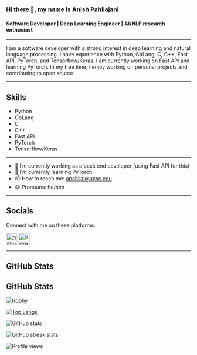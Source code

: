 ### Hi there 👋, my name is Anish Pahilajani
#### Software Developer | Deep Learning Engineer | AI/NLP research enthusiast

---

I am a software developer with a strong interest in deep learning and natural language processing. I have experience with Python, GoLang, C, C++, Fast API, PyTorch, and Tensorflow/Keras. I am currently working on Fast API and learning PyTorch. In my free time, I enjoy working on personal projects and contributing to open source.

---

## Skills
* Python
* GoLang
* C
* C++
* Fast API
* PyTorch
* Tensorflow/Keras

---

- 🔭 I’m currently working as a back end developer (using Fast API for this)
- 🌱 I’m currently learning PyTorch 
- 📫 How to reach me: apahilaj@ucsc.edu 
- 😄 Pronouns: he/him 

---

## Socials

Connect with me on these platforms:


[<img src='https://img.shields.io/badge/GitHub-blue?style=for-the-badge&logo=github' alt='github' height='30'>](https://github.com/AnishPahilajani)  [<img src='https://img.shields.io/badge/LinkedIn-blue?style=for-the-badge&logo=linkedin' alt='linkedin' height='30'>](https://www.linkedin.com/in/anish-pahilajani-668735194/)

---

## GitHub Stats


## GitHub Stats
[![trophy](https://github-profile-trophy.vercel.app/?username=AnishPahilajani&theme=onedark)](https://github.com/ryo-ma/github-profile-trophy)

[![Top Langs](https://github-readme-stats.vercel.app/api/top-langs/?username=AnishPahilajani&bg_color=00000000&text_color=ffffff)](https://github.com/anuraghazra/github-readme-stats)

![GitHub stats](https://github-readme-stats.vercel.app/api?username=AnishPahilajani&count_private=true&show_icons=true&theme=blue-green&bg_color=00000000)   

![GitHub streak stats](https://github-readme-streak-stats.herokuapp.com/?user=AnishPahilajani&theme=dark&hide_border=true&stroke=00aaff)  

![Profile views](https://gpvc.arturio.dev/AnishPahilajani)

